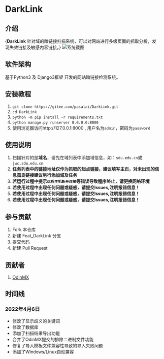 # DarkLink

## 介绍
{**DarkLink**
针对域的暗链接扫描系统，可以对网站进行多级页面的抓取分析，发现失效链接及敏感内容链接。}
![系统截图](https://images.gitee.com/uploads/images/2021/1117/111941_a326bd9d_1668500.png "微信图片_20211117111926.png")

## 软件架构

基于Python3 及 Django3框架 开发的网站暗链接检测系统。


## 安装教程

1.  `git clone https://gitee.com/pasalai/DarkLink.git `
2.  `cd DarkLink`
3.  `python -m pip install -r requirements.txt`
4.  `python manage.py runserver 0.0.0.0:8000`
5.  使用浏览器访问http://127.0.0.1:8000 , 用户名为`admin`，密码为`password`  

## 使用说明

1. 扫描针对的是**域名**，请先在域列表中添加域信息，如：`sdu.edu.cn`或`jwc.sdu.edu.cn`
2. **任务列表中的链接地址仅作为抓取的起点链接，建议填写主页，对未出现的信息孤岛链接建议另行添加域及任务**
3. **若运行过程中提示`远程主机断开连接`等错误导致程序终止，请更换网络环境**
4. **若使用过程中出现任何问题或疑惑，请提交Issues,注明报错信息！**
5. **若使用过程中出现任何问题或疑惑，请提交Issues,注明报错信息！**
6. **若使用过程中出现任何问题或疑惑，请提交Issues,注明报错信息！**

## 参与贡献

1.  Fork 本仓库
2.  新建 Feat_DarkLink 分支
3.  提交代码
4.  新建 Pull Request

## 贡献者

1. [OdinMX](https://gitee.com/Grergo)

## 时间线
### 2022年4月6日  
- 修改了显示歧义的关键词
- 修改了数据库
- 添加了扫描结果导出功能
- 合并了OdinMX提交的排除二进制文件功能
- 修复了导入模板文件兼容性导致的导入失败问题
- 添加了Windows/Linux自动兼容